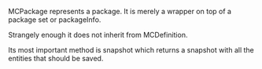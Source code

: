 MCPackage represents a package. It is merely a wrapper on top of a package set or packageInfo.Strangely enough it does not inherit from MCDefinition.Its most important method is snapshot which returns a snapshot with all the entities that should be saved. 